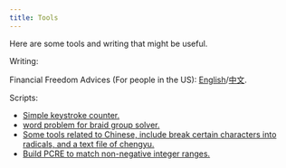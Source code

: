```yaml
---
title: Tools
---
```


Here are some tools and writing that might be useful. 

Writing: 

Financial Freedom Advices (For people in the US): [English](/pages/financial.html)/[中文](/pages/financial-cn.html).

Scripts:

- [Simple keystroke counter.](/posts/2011-03-05-simple-keystroke-counter.html)
- [word problem for braid group solver.](https://gist.github.com/chaoxu/1041985)
- [Some tools related to Chinese, include break certain characters into radicals, and a text file of chengyu.](https://github.com/chaoxu/chinese)
- [Build PCRE to match non-negative integer ranges.](/posts/2013-03-21-regular-expression-for-a-interval-of-non-negative-integers.html)